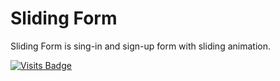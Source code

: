 # Sliding Form

Sliding Form is sing-in and sign-up form with sliding animation.

[![Visits Badge](https://badges.pufler.dev/visits/kevinadhiguna/sliding-form)](https://github.com/kevinadhiguna)
